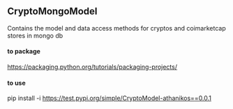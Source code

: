 ## CryptoMongoModel
Contains the model and data access methods  for cryptos and coimarketcap  stores in mongo db

#### to package 
https://packaging.python.org/tutorials/packaging-projects/


#### to use 
pip install -i https://test.pypi.org/simple/CryptoModel-athanikos==0.0.1













